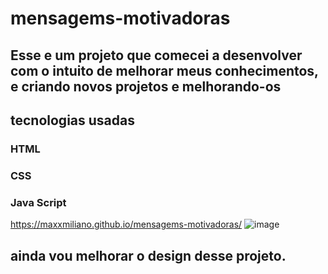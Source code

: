 # mensagems-motivadoras
## Esse e um projeto que comecei a desenvolver com o intuito de melhorar meus conhecimentos, e criando novos projetos e melhorando-os 
## tecnologias usadas 
### HTML
### CSS
### Java Script
https://maxxmiliano.github.io/mensagems-motivadoras/
![image](https://user-images.githubusercontent.com/72661974/229662008-2b7fa675-0237-40fa-9c88-1b87ae93a728.png)
## ainda vou melhorar o design desse projeto.
